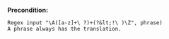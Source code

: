 **Precondition:**

```
Regex input "\A([a-z]+\ ?)+(?&lt;!\ )\Z", phrase)
A phrase always has the translation.
```
